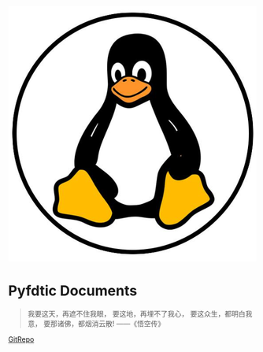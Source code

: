 
![logo](_media/logoicon.png)

# Pyfdtic Documents

> 我要这天，再遮不住我眼，
> 要这地，再埋不了我心，
> 要这众生，都明白我意，
> 要那诸佛，都烟消云散!
>       ——《悟空传》


[GitRepo](https://github.com/pyfdtic/pyfdtic.github.io.git)